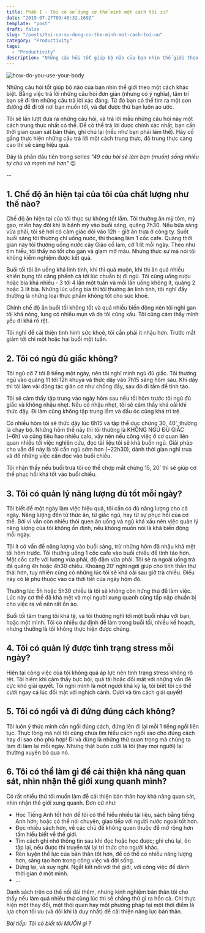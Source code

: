 ```yaml
---
title: Phần I - Tôi có sử dụng cơ thể mình một cách tối ưu?
date: "2019-07-27T09:40:32.169Z"
template: "post"
draft: false
slug: "/posts/toi-co-su-dung-co-the-minh-mot-cach-toi-uu"
category: "Productivity"
tags:
  - "Productivity"
description: "Những câu hỏi tốt giúp bộ não của bạn nhìn thế giới theo một cách khác biệt...👉"
---
```


![how-do-you-use-your-body](/media/productivity/how-do-you-use-your-body.jpeg)

Những câu hỏi tốt giúp bộ não của bạn nhìn thế giới theo một cách khác biệt. Bằng việc trả lời những câu hỏi đơn giản (nhưng có ý nghĩa), tâm trí bạn sẽ đi tìm những câu trả lời xác đáng. Từ đó bạn có thể tìm ra một con đường để đi tới nơi bạn muốn tới, và đạt được thứ bạn luôn ao ước.

Tôi sẽ lần lượt đưa ra những câu hỏi, và trả lời mẫu những câu hỏi này một cách trung thực nhất có thể. Để có thể trả lời được chính xác nhất, bạn cần thời gian quan sát bản thân, ghi chú lại (nếu như bạn phải làm thế). Hãy cố gắng thực hiện những câu trả lời một cách trung thực, độ trung thực càng cao thì sẽ càng hiệu quả.

Đây là phần đầu tiên trong series *"49 câu hỏi sẽ làm bạn (muốn) sống nhiều tự chủ và mạnh mẽ hơn"* 😉

--

## 1. Chế độ ăn hiện tại của tôi của chất lượng như thế nào?

Chế độ ăn hiện tại của tôi thực sự không tốt lắm. Tôi thường ăn mỳ tôm, mỳ gạo, miến hay đôi khi là bánh mỳ vào buổi sáng, quãng 7h30. Nếu bữa sáng vừa phải, tôi sẽ hơi có cảm giác đói vào 12h - giờ ăn trưa ở công ty. Suốt buổi sáng tôi thường chỉ uống nước, thi thoảng làm 1 cốc cafe. Quãng thời gian này tôi thường uống nước cây Giảo cổ lam, cỡ 1 lít mỗi ngày. Theo như tìm hiểu, tôi thấy nó tốt cho gan và gỉam mỡ máu. Nhưng thực sự mà nói tôi không kiểm nghiệm được kết quả.

Buổi tối tôi ăn uống khá linh tinh, khi thì quá muộn, khi thì ăn quá nhiều khiến bụng tôi căng phềnh cả tới lúc chuẩn bị đi ngủ. Tôi cũng uống rượu hoặc bia khá nhiều - 3 tới 4 lần một tuần và mỗi lần uống không ít, quãng 2 hoặc 3 lít bia. Những lúc uống bia thì tôi thường ăn linh tinh, tôi nghĩ đấy thường là những loại thực phẩm không tốt cho sức khoẻ.

Chính chế độ ăn buổi tối không tốt và quá nhiều biến động nên tôi nghĩ gan tôi khá nóng, lưng có nhiều mụn và da tôi cũng xấu. Tôi cũng cảm thấy mình yếu đi khá rõ rệt.

Tôi nghĩ để cải thiện tình hình sức khoẻ, tôi cần phải ít nhậu hơn. Trước mắt giảm tới chỉ một hoặc hai buổi một tuần.

## 2. Tôi có ngủ đủ giấc không?

Tôi ngủ cỡ 7 tới 8 tiếng một ngày, nên tôi nghĩ mình ngủ đủ giấc. Tôi thường ngủ vào quãng 11 tới 12h khuya và thức dậy vào 7h15 sáng hôm sau. Khi dậy thì tôi làm vài động tác giãn cơ như chống đẩy, sau đó đi tắm để tỉnh táo.

Tôi sẽ cảm thấy tập trung vào ngày hôm sau nếu tối hôm trước tôi ngủ đủ giấc và không nhậu nhẹt.
Nếu có nhậu nhẹt, tôi sẽ cảm thấy khá oải khi thức dậy. Đi làm cũng không tập trung lắm và đầu óc cũng khá trì trệ.

Có nhiều hôm tôi sẽ thức dậy lúc 6h15 và tập thể dục chừng 30, 40’, thường là chạy bộ. Những hôm thế này thì tôi thường là KHÔNG NGỦ ĐỦ GIẤC (~6h) và cũng tiêu hao nhiều calo, vậy nên nếu công việc ở cơ quan liên quan nhiều tới việc nghiên cứu, đọc tài liệu tôi sẽ khá buồn ngủ. Giải pháp cho vấn đề này là tôi cần ngủ sớm hơn (~22h30), dành thời gian nghỉ trưa và để những việc cần đọc vào buổi chiều.

Tôi nhận thấy nếu buổi trưa tôi có thể chợp mắt chừng 15, 20’ thì sẽ giúp cơ thể phục hồi khá tốt vào buổi chiều.

## 3. Tôi có quản lý năng lượng đủ tốt mỗi ngày?

Tôi biết để một ngày làm việc hiệu quả, tôi cần có đủ năng lượng cho cả ngày. Năng lượng đến từ thức ăn, từ giấc ngủ, hay từ sự phục hồi của cơ thể. Bởi vì vẫn còn nhiều thói quen ăn uống và ngủ khá xấu nên việc quản lý năng lượng của tôi không ổn định, nếu không muốn nói là khá biến động mỗi ngày.

Tôi ít có vấn đề năng lượng vào buổi sáng, trừ những hôm đã nhậu khá mệt tối hôm trước.
Tôi thường uống 1 cốc cafe vào buổi chiều để tỉnh táo hơn. Một cốc cafe với lượng vừa phải, độ đậm vừa phải.
Tôi sẽ ra ngoài uống trà đá quãng 4h hoặc 4h30 chiều. Khoảng 20’ nghỉ ngơi giúp cho tinh thần thư thái hơn, tuy nhiên cũng có những lúc tôi sẽ khá oải sau giờ trà chiều. Điều này có lẽ phụ thuộc vào cả thời tiết của ngày hôm đó.

Thường lúc 5h hoặc 5h30 chiều là tôi sẽ không còn hứng thú để làm việc. Lúc này cơ thể đã khá mệt và mọi người xung quanh cũng tấp nập chuẩn bị cho việc ra về nên rất ồn ào.

Buổi tối tâm trạng tôi khá tệ, và tôi thường nghĩ tới một buổi nhậu với bạn, hoặc một mình. Tôi có nhiều dự định để làm trong buổi tối, nhiều kế hoạch, nhưng thường là tôi không thực hiện được chúng.

## 4. Tôi có quản lý được tình trạng stress mỗi ngày?

Hiện tại công việc của tôi không quá áp lực nên tình trạng stress không rõ rệt. Tôi hiếm khi cảm thấy bực bội, quá tải hoặc đối mặt với những vấn đề cực khó giải quyết. Tôi nghĩ mình là một người khá kỳ lạ, tôi biết tôi có thể cười ngay cả lúc đối mặt với nghịch cảnh. Cười và tìm cách giải quyết!

## 5. Tôi có ngồi và đi đứng đúng cách không?

Tôi luôn ý thức mình cần ngồi đúng cách, đứng lên đi lại mỗi 1 tiếng ngồi liên tục. Thực lòng mà nói tôi cũng chưa tìm hiểu cách ngồi sao cho đúng cách hay đi sao cho phù hợp! Đi và đứng là những thứ quan trọng mà chúng ta làm đi làm lại mỗi ngày. Nhưng thật buồn cười là tôi (hay mọi người) lại thường xuyên bỏ qua nó.

## 6. Tôi có thể làm gì để cải thiện khả năng quan sát, nhìn nhận thế giới xung quanh mình? 

Có rất nhiều thứ tôi muốn làm để cải thiện bản thân hay khả năng quan sát, nhìn nhận thế giới xung quanh. Đơn cử như:

* Học Tiếng Anh tốt hơn để tôi có thể hiểu nhiều tài liệu, sách bằng tiếng Anh hơn; hoặc có thể nói chuyện, giao tiếp với người nước ngoài tốt hơn.
* Đọc nhiều sách hơn, về các chủ đề không quen thuộc để mở rộng hơn tầm hiểu biết về thế giới.
* Tìm cách ghi nhớ thông tin sau khi đọc hoặc học được; ghi chú lại, ôn tập lại, nếu được thì truyền tải lại tri thức cho người khác.
* Rèn luyện thể lực của bản thân tốt hơn, để có thể có nhiều năng lượng hơn, sáng tạo hơn trong công việc và đời sống.
* Dừng lại, và suy nghĩ. Ngắt kết nối với thế giới, với công việc để dành thời gian ở một mình.
* ...

Danh sách trên có thể nối dài thêm, nhưng kinh nghiệm bản thân tôi cho thấy nếu làm quá nhiều thứ cùng lúc thì sẽ chẳng thứ gì ra hồn cả. Chỉ thực hiện một thay đổi, một thói quen hay một phương pháp tại một thời điểm là lựa chọn tối ưu (và đôi khi là duy nhất) để cải thiện năng lực bản thân.

*Bài tiếp: Tôi có biết tôi MUỐN gì ?*


